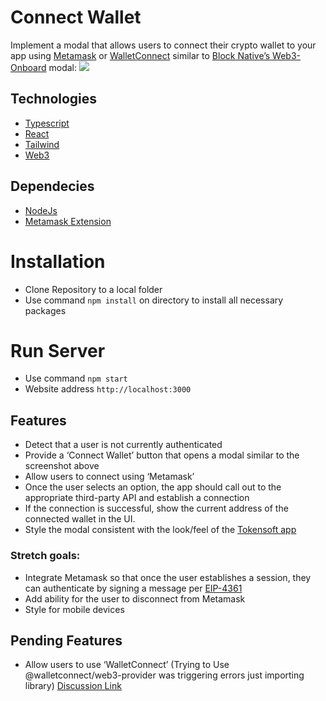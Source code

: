# Connect Wallet

Implement a modal that allows users to connect their crypto wallet to your app using [Metamask](https://docs.metamask.io/guide/) or [WalletConnect](https://docs.walletconnect.com/) similar to [Block Native’s Web3-Onboard](https://onboard.blocknative.com/) modal:
![](https://lh6.googleusercontent.com/4YoJIphLq27z6ZoMK8tQwXrFbROufVv3ONlIHaupBIjfGHkjE2KuyLo0hgF4x4vPu5Iolb5Ufl5Nzmsk2qp-BY7lp-JJCtW0fmawQbq3DQncCasFP_6PiDP3uh7wr3curp0DMIWEtEaKVikhnGsnrFQVhj0OnPswP3YqHMaEBjU0ri1hTpPhbhmOXw)

## Technologies
- [Typescript](https://www.typescriptlang.org/)
- [React](https://reactjs.org/)
- [Tailwind](https://tailwindcss.com)
- [Web3 ](https://web3js.readthedocs.io/en/v1.8.0)

## Dependecies
- [NodeJs](https://nodejs.org/en/)
- [Metamask Extension](https://chrome.google.com/webstore/detail/metamask/nkbihfbeogaeaoehlefnkodbefgpgknn)


# Installation

- Clone Repository to a local folder
- Use command `npm install` on directory to install all necessary packages

# Run Server
- Use command `npm start`
- Website address `http://localhost:3000`

## Features
-   Detect that a user is not currently authenticated
-   Provide a ‘Connect Wallet’ button that opens a modal similar to the screenshot above
-   Allow users to connect using ‘Metamask’
-   Once the user selects an option, the app should call out to the appropriate third-party API and establish a connection
-   If the connection is successful, show the current address of the connected wallet in the UI.
-   Style the modal consistent with the look/feel of the [Tokensoft app](https://app.tokensoft.io)

### Stretch goals:
-   Integrate Metamask so that once the user establishes a session, they can authenticate by signing a message per [EIP-4361](https://eips.ethereum.org/EIPS/eip-4361)
-   Add ability for the user to disconnect from Metamask
-   Style for mobile devices

## Pending Features
-   Allow users to use ‘WalletConnect’  (Trying to Use @walletconnect/web3-provider was triggering errors just importing library) [Discussion Link](https://stackoverflow.com/questions/70996225/wallet-connect-web3-provider-showing-a-lot-of-errors-just-by-imoprting)